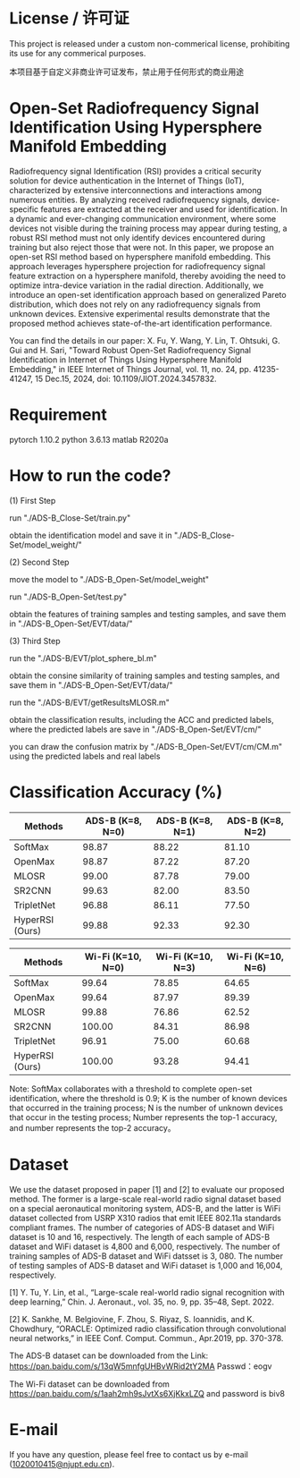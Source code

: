 # License / 许可证

This project is released under a custom non-commerical license, prohibiting its use for any commerical purposes.

本项目基于自定义非商业许可证发布，禁止用于任何形式的商业用途

# Open-Set Radiofrequency Signal Identification Using Hypersphere Manifold Embedding

Radiofrequency signal Identification (RSI) provides a critical security solution for device authentication in the Internet of Things (IoT), characterized by extensive interconnections and interactions among numerous entities. By analyzing received radiofrequency signals, device-specific features are extracted at the receiver and used for identification. In a dynamic and ever-changing communication environment, where some devices not visible during the training process may appear during testing, a robust RSI method must not only identify devices encountered during training but also reject those that were not. In this paper, we propose an open-set RSI method based on hypersphere manifold embedding. This approach leverages hypersphere projection for radiofrequency signal feature extraction on a hypersphere manifold, thereby avoiding the need to optimize intra-device variation in the radial direction. Additionally, we introduce an open-set identification approach based on generalized Pareto distribution, which does not rely on any radiofrequency signals from unknown devices. Extensive experimental results demonstrate that the proposed method achieves state-of-the-art identification performance.

You can find the details in our paper: X. Fu, Y. Wang, Y. Lin, T. Ohtsuki, G. Gui and H. Sari, "Toward Robust Open-Set Radiofrequency Signal Identification in Internet of Things Using Hypersphere Manifold Embedding," in IEEE Internet of Things Journal, vol. 11, no. 24, pp. 41235-41247, 15 Dec.15, 2024, doi: 10.1109/JIOT.2024.3457832.

# Requirement
pytorch 1.10.2
python 3.6.13
matlab R2020a

# How to run the code?
(1) First Step

run "./ADS-B_Close-Set/train.py"

obtain the identification model and save it in "./ADS-B_Close-Set/model_weight/"

(2) Second Step

move the model to "./ADS-B_Open-Set/model_weight"

run "./ADS-B_Open-Set/test.py"

obtain the features of training samples and testing samples, and save them in "./ADS-B_Open-Set/EVT/data/"

(3) Third Step

run the "./ADS-B/EVT/plot_sphere_bl.m"

obtain the consine similarity of training samples and testing samples, and save them in "./ADS-B_Open-Set/EVT/data/"

run the "./ADS-B/EVT/getResultsMLOSR.m"

obtain the classification results, including the ACC and predicted labels, where the predicted labels are save in "./ADS-B_Open-Set/EVT/cm/" 

you can draw the confusion matrix by "./ADS-B_Open-Set/EVT/cm/CM.m" using the predicted labels and real labels

# Classification Accuracy (%)

 Methods         | ADS-B (K=8, N=0) | ADS-B (K=8, N=1) | ADS-B (K=8, N=2) 
 ----            | -----            | ------           | ----- 
 SoftMax         | 98.87            |  88.22           | 81.10 
 OpenMax         | 98.87            |  87.22           | 87.20 
 MLOSR           | 99.00            |  87.78           | 79.00 
 SR2CNN          | 99.63            |  82.00           | 83.50 
 TripletNet      | 96.88            |  86.11           | 77.50 
 HyperRSI (Ours) | 99.88            |  92.33           | 92.30 

 Methods         | Wi-Fi (K=10, N=0) | Wi-Fi (K=10, N=3) | Wi-Fi (K=10, N=6) 
 ----            | -----            | ------           | ----- 
 SoftMax         | 99.64            |  78.85           | 64.65 
 OpenMax         | 99.64            |  87.97           | 89.39 
 MLOSR           | 99.88            |  76.86           | 62.52 
 SR2CNN          | 100.00           |  84.31           | 86.98 
 TripletNet      | 96.91            |  75.00           | 60.68 
 HyperRSI (Ours) | 100.00           |  93.28           | 94.41 

Note: SoftMax collaborates with a threshold to complete open-set identification, where the threshold is 0.9; K is the number of known devices that occurred in the training process; N is the number of unknown devices that occur in the testing process; Number represents the top-1 accuracy, and number represents the top-2 accuracy。

# Dataset
We use the dataset proposed in paper [1] and [2] to evaluate our proposed method. The former is a large-scale real-world radio signal dataset based on a special aeronautical monitoring system, ADS-B, and the latter is WiFi dataset collected from USRP X310 radios that emit IEEE 802.11a standards compliant frames. The number of categories of ADS-B dataset and WiFi dataset is 10 and 16, respectively. The length of each sample of ADS-B dataset and WiFi dataset is 4,800 and 6,000, respectively. The number of training samples of ADS-B dataset and WiFi datsset is 3, 080. The number of testing samples of ADS-B dataset and WiFi dataset is 1,000 and 16,004, respectively. 

[1] Y. Tu, Y. Lin, et al., “Large-scale real-world radio signal recognition with deep learning,” Chin. J. Aeronaut., vol. 35, no. 9, pp. 35–48, Sept. 2022.

[2] K. Sankhe, M. Belgiovine, F. Zhou, S. Riyaz, S. Ioannidis, and K. Chowdhury, “ORACLE: Optimized radio classification through convolutional neural networks,” in IEEE Conf. Comput. Commun., Apr.2019, pp. 370-378.

The ADS-B dataset can be downloaded from the Link: https://pan.baidu.com/s/13qW5mnfgUHBvWRid2tY2MA Passwd：eogv

The Wi-Fi dataset can be downloaded from https://pan.baidu.com/s/1aah2mh9sJvtXs6XjKkxLZQ and password is biv8

# E-mail
If you have any question, please feel free to contact us by e-mail (1020010415@njupt.edu.cn).


